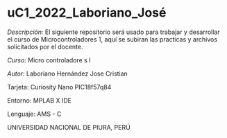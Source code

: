 # uC1_2022_Laboriano_José

*Descripción:* El siguiente repositorio será usado para trabajar y desarrollar el curso de Microcontroladores 1, aquí se subiran las practicas y archivos solicitados por el docente. 

*Curso:* Micro controladore  s I

*Autor:* Laboriano Hernández Jose Cristian

Tarjeta: Curiosity Nano PIC18f57q84

Entorno: MPLAB X IDE

Lenguaje: AMS - C

UNIVERSIDAD NACIONAL DE PIURA, PERÚ

